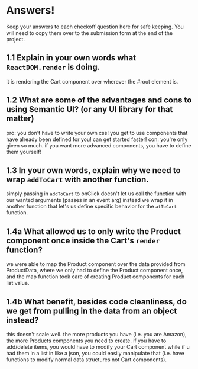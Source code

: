 # Answers!
Keep your answers to each checkoff question here for safe keeping. You will need to copy them over to the submission form at the end of the project. 

## 1.1 Explain in your own words what `ReactDOM.render` is doing. ##
it is rendering the Cart component over wherever the #root element is.

## 1.2 What are some of the advantages and cons to using Semantic UI? (or any UI library for that matter) ##
pro: you don't have to write your own css! you get to use components that have already been defined for you! can get started faster!
con: you're only given so much. if you want more advanced components, you have to define them yourself!

## 1.3 In your own words, explain why we need to wrap `addToCart` with another function. ##
simply passing in `addToCart` to onClick doesn't let us call the function with our wanted arguments (passes in an event arg)
instead we wrap it in another function that let's us define specific behavior for the `atToCart` function.

## 1.4a What allowed us to only write the Product component once inside the Cart's `render` function? ##
we were able to map the Product component over the data provided from ProductData, where we only had to define the Product component once, and the map function took care of creating Product components for each list value.

## 1.4b What benefit, besides code cleanliness, do we get from pulling in the data from an object instead? ##
this doesn't scale well. the more products you have (i.e. you are Amazon), the more Products components you need to create. if you have to add/delete items, you would have to modify your Cart component while if u had them in a list in like a json, you could easily manipulate that (i.e. have functions to modify normal data structures not Cart components). 